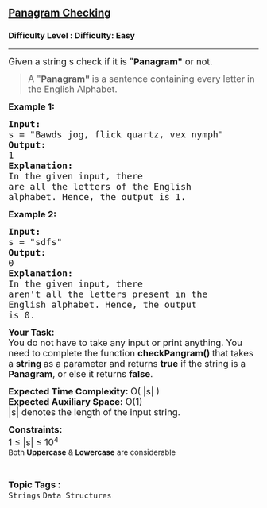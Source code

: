 <h2><a href="https://www.geeksforgeeks.org/problems/pangram-checking-1587115620/1?page=1&status=solved&sprint=57184072610b884e5df3584cc534115d&sortBy=submissions">Panagram Checking</a></h2><h3>Difficulty Level : Difficulty: Easy</h3><hr><div class="problems_problem_content__Xm_eO"><p><span style="font-size: 18px;">Given a string s check if it is "<strong>Panagram"</strong> or not. </span></p>
<blockquote>
<p><span style="font-size: 18px;">A "<strong>Panagram" </strong>is a sentence containing every letter in the English Alphabet.</span></p>
</blockquote>
<p><strong><span style="font-size: 18px;">Example 1:</span></strong></p>
<pre><strong><span style="font-size: 18px;">Input:
</span></strong><span style="font-size: 18px;">s = "Bawds jog, flick quartz, vex nymph"
<strong>Output: <br></strong>1<strong>
Explanation: <br></strong>In the given input, there
are all the letters of the English
alphabet. Hence, the output is 1.</span>
</pre>
<p><strong><span style="font-size: 18px;">Example 2:</span></strong></p>
<pre><strong><span style="font-size: 18px;">Input:
</span></strong><span style="font-size: 18px;">s = "sdfs"
<strong>Output: <br></strong>0<strong>
Explanation:&nbsp;<br></strong>In the given input, there
aren't all the letters present in the
English alphabet. Hence, the output
is 0.</span></pre>
<p><span style="font-size: 18px;"><strong>Your Task:</strong><br>You do not have to take any input or print anything. You need to complete the function <strong>checkPangram()&nbsp;</strong>that takes a <strong>string </strong>as a parameter and returns <strong>true</strong> if the string is a <strong>Panagram</strong>, or else it returns <strong>false</strong>.</span></p>
<p><span style="font-size: 18px;"><strong>Expected Time Complexity:&nbsp;</strong>O( |s| )<br><strong>Expected Auxiliary Space:</strong> O(1)<br>|s| denotes the length of the input string.</span></p>
<p><span style="font-size: 18px;"><strong>Constraints:</strong><br>1 ≤ |s| ≤ 10<sup>4<br>Both <strong>Uppercase</strong> &amp; <strong>Lowercase</strong> are considerable</sup></span></p></div><br><p><span style=font-size:18px><strong>Topic Tags : </strong><br><code>Strings</code>&nbsp;<code>Data Structures</code>&nbsp;